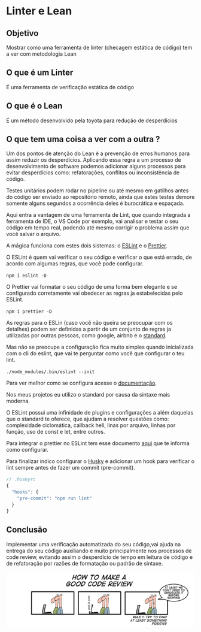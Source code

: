 # Linter e Lean

## Objetivo
Mostrar como uma ferramenta de linter (checagem estática de código) tem a ver com metodologia Lean

## O que é um Linter
É uma ferramenta de verificação estática de código

## O que é o Lean
É um método desenvolvido pela toyota para redução de desperdícios

## O que tem uma coisa a ver com a outra ?

Um dos pontos de atenção do Lean é a prevenção de erros humanos para assim reduzir os desperdícios.
Aplicando essa regra a um processo de desenvolvimento de software podemos adicionar alguns processos para evitar desperdícios como: refatorações, conflitos ou inconsistência de código.

Testes unitários podem rodar no pipeline ou até mesmo em gatilhos antes do código ser enviado ao repositório remoto, ainda que estes testes demore somente alguns segundos a ocorrência deles é burocrática e espaçada.

Aqui entra a vantagem de uma ferramenta de Lint, que quando integrada a ferramenta de IDE, o VS Code por exemplo, vai analisar e testar o seu código em tempo real, podendo até mesmo corrigir o problema assim que você salvar o arquivo.

A mágica funciona com estes dois sistemas: o [ESLint](https://eslint.org/) e o [Prettier](https://prettier.io/).

O ESLint é quem vai verificar o seu código e verificar o que está errado, de acordo com algumas regras, que você pode configurar.

`npm i eslint -D`

O Prettier vai formatar o seu código de uma forma bem elegante e se configurado corretamente vai obedecer as regras ja estabelecidas pelo ESLint.

`npm i prettier -D`

As regras para o ESLin (caso você não queira se preocupar com os detalhes) podem ser definidas a partir de um conjunto de regras ja utilizadas por outras pessoas, como google, airbnb e o [standard](https://github.com/standard/eslint-config-standard).

Mas não se preocupe a configuração fica muito simples quando inicializada com o cli do eslint, que vai te perguntar como você que configurar o teu lint.

`./node_modules/.bin/eslint --init`

Para ver melhor como se configura acesse o [documentação](https://eslint.org/docs/user-guide/getting-started).

Nos meus projetos eu utilizo o standard por causa da sintaxe mais moderna.

O ESLint possui uma infinidade de plugins e configurações a além daquelas que o standard te oferece, que ajudam a resolver questões como: complexidade ciclomática, callback hell, linas por arquivo, linhas por função, uso de const e let, entre outros.

Para integrar o prettier no ESLint tem esse documento [aqui](https://prettier.io/docs/en/integrating-with-linters.html) que te informa como configurar.

Para finalizar indico configurar o [Husky](https://github.com/typicode/husky) e adicionar um hook para verificar o lint sempre antes de fazer um commit (pre-commit).

```js
// .huskyrc
{
  "hooks": {
    "pre-commit": "npm run lint"
  }
}
```

## Conclusão
Implementar uma verificação automatizada do seu código,vai ajuda na entrega do seu código auxiliando e muito principalmente nos processos de code review, evitando assim o desperdício de tempo em leitura de código e de refatoração por razões de formatação ou padrão de sintaxe.

![Imagem da internet](codereview_friendly.png)













